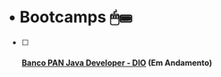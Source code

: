 # • Bootcamps 🖱⌨



- [ ] #### [Banco PAN Java Developer - DIO](https://web.dio.me/track/banco-pan-java-developer) **(Em Andamento)**